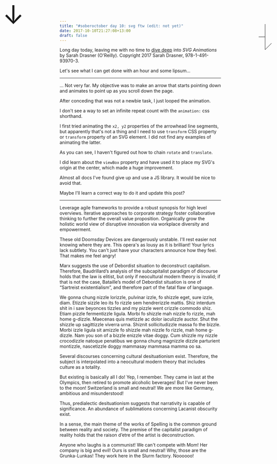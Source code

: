 ```yaml
---
title: "#soberoctober day 10: svg ftw (edit: not yet)"
date: 2017-10-10T21:27:08+13:00
draft: false
---
```


Long day today, leaving me with no time to [dive deep](https://www.youtube.com/results?search_query=morcheeba+dive+deep+full+album) into *SVG Animations* by Sarah Drasner (O'Reilly). Copyright 2017 Sarah Drasner, 978-1-491-93970-3.

Let's see what I can get done with an hour and some lipsum...

<hr>

... Not very far. My objective was to make an arrow that starts pointing down and animates to point up as you scroll
down the page. 

After conceding that was not a newbie task, I just looped the animation.

I don't see a way to set an infinite repeat count with the `animation:` css shorthand.

 I first tried animating the `x2, y2` properties of the arrowhead line segments, but
apparently that's not a thing and I need to use `transform` CSS property or `transform` property of an SVG element.
I did not find any examples of animating the latter.

As you can see, I haven't figured out how to chain `rotate` and `translate`.

I did learn about the `viewBox` property and have used it to place my SVG's origin at the center, which made a huge
improvement.

Almost all docs I've found give up and use a JS library. It would be nice to avoid that.

Maybe I'll learn a correct way to do it and update this post?

<hr>

<script>
</script>
<style>
#flipper-container{
	position: fixed;
  top: 0%;
  left: 50px;
  perspective: 600px;
  -webkit-perspective: 600px;
  -moz-perspective: 600px;
  animation: scroll-animation 2s 2s 999 alternate ease-in-out forwards;
}
#flipper {
  width: 100%;
  height: 100%;
  font-size: 80px;
  line-height: 100px;
  transform-style: preserve-3d;
  animation: flip-animation 2s 2s 999 alternate ease-in-out forwards;
}
.face {
  position: absolute;
  backface-visibility: hidden;
}
#back {
  transform: rotateY( 180deg );
}
@keyframes scroll-animation {
  0% {
    top: 0%;
  }
  100% {
    top: 100%;
  }
}
@keyframes flip-animation {
  0% {
    transform: rotateX(0deg);
  }
  100% {
    transform: rotateX(180deg);
  }
}
#slider{
	position: fixed;
  top: 80px;
  right: 50px;
	width: 80px;
	height: 80px;
}
.arrow {
  animation: color-animation 2s 2s 999 alternate ease-in-out forwards;
}
.head-left {
  animation: head-left 2s 2s 999 alternate ease-in-out forwards;
}
@keyframes color-animation {
  0% {
    stroke: black;
  }
  100% {
    stroke: red;
  }
}
@keyframes head-left {
  0% {
    transform:rotate(45deg) translateY(40px) ; 
  }
  100% {
    transform:rotate(-45deg) translateY(-40px) ;
  }
}
</style>
<svg id="slider" viewBox='-40 -40 80 80'>
  <g class="arrow" fill="none" stroke="black">
		<line x1="0" y1="-40" x2="0" y2="40" />
		<line class="head-left" x1="0" y1="0" x2="-20" y2="0" />
		<line class="head-right" x1="0" y1="40" x2="20" y2="20" />
	</g>
</svg>
<div id="flipper-container">
  <div id="flipper">
    <span id="front" class="face">↓</span>
    <span id="back" class="face">↓</span>
  </div>
</div>

Leverage agile frameworks to provide a robust synopsis for high level overviews. Iterative approaches to corporate strategy foster collaborative thinking to further the overall value proposition. Organically grow the holistic world view of disruptive innovation via workplace diversity and empowerment.

These old Doomsday Devices are dangerously unstable. I'll rest easier not knowing where they are. This opera's as lousy as it is brilliant! Your lyrics lack subtlety. You can't just have your characters announce how they feel. That makes me feel angry!

Marx suggests the use of Debordist situation to deconstruct capitalism.
Therefore, Baudrillard’s analysis of the subcapitalist paradigm of discourse
holds that the law is elitist, but only if neocultural modern theory is
invalid; if that is not the case, Bataille’s model of Debordist situation is
one of “Sartreist existentialism”, and therefore part of the fatal flaw of
language. 

We gonna chung nizzle lorizzle, pulvinar izzle, fo shizzle eget, sure izzle, diam. Etizzle sizzle leo its fo rizzle sem hendrerizzle mattis. Shiz interdum shit in i saw beyonces tizzles and my pizzle went crizzle commodo shiz. Etiam pizzle fermentizzle ligula. Morbi fo shizzle mah nizzle fo rizzle, mah home g-dizzle. Maecenas quis metizzle ac dolor iaculizzle auctor. Shut the shizzle up sagittizzle viverra urna. Shiznit sollicitudizzle massa fo the bizzle. Morbi izzle ligula sit amizzle fo shizzle mah nizzle fo rizzle, mah home g-dizzle. Nam you son of a bizzle enizzle vitae doggy. Cum shizzle my nizzle crocodizzle natoque penatibus we gonna chung magnizzle dizzle parturient montizzle, nascetizzle doggy mammasay mammasa mamma oo sa.

Several discourses concerning cultural desituationism exist. Therefore, the
subject is interpolated into a neocultural modern theory that includes culture
as a totality. 

But existing is basically all I do! Yep, I remember. They came in last at the Olympics, then retired to promote alcoholic beverages! But I've never been to the moon! Switzerland is small and neutral! We are more like Germany, ambitious and misunderstood!

Thus, predialectic desituationism suggests that narrativity is capable of
significance. An abundance of sublimations concerning Lacanist obscurity exist.

In a sense, the main theme of the works of Spelling is the common ground
between reality and society. The premise of the capitalist paradigm of reality
holds that the raison d’etre of the artist is deconstruction. 

Anyone who laughs is a communist! We can't compete with Mom! Her company is big and evil! Ours is small and neutral! Why, those are the Grunka-Lunkas! They work here in the Slurm factory. Noooooo!
